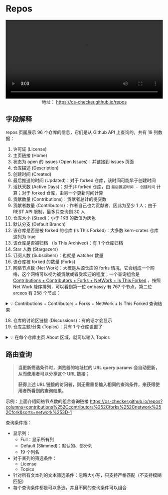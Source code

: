 # Repos

<video width="100%"  controls>
  <source src="https://github.com/user-attachments/assets/92fad475-a012-46ae-a777-7e6ed7e8c5b6" type="video/mp4">
</video>

<div style="text-align: center;">
  地址： <a href="https://os-checker.github.io/repos" target="_blank">https://os-checker.github.io/repos</a>
</div>

## 字段解释

repos 页面展示 96 个仓库的信息，它们是从 Github API 上查询的，共有 19 列数据：

1. 许可证 (License)
2. 主页链接 (Home)
3. 状态为 open 的 issues (Open Issues)：并链接到 issues 页面
4. 仓库描述 (Description)
5. 创建时间 (Created)
6. 最后推送的时间 (Updated)：对于 forked 仓库，该时间可能早于创建时间
7. 活跃天数 (Active Days)：对于非 forked 仓库，由 `最后推送时间 - 创建时间` 计算；对于 forked 仓库，由另一个更新时间计算
8. 贡献数量 (Contributions)：贡献者总计的提交数
9. 贡献者数量 (Contributors)：作者自己也为贡献者，因此为至少 1 人；由于 REST API 限制，最多只查询到 30 人
10. 仓库大小 (Sized)：小于 1KB 的数值为灰色
11. 默认分支 (Default Branch)
12. 该仓库是否是被 forked 的仓库 (Is This Forked)：大多数 kern-crates 仓库这列为 true
13. 该仓库是否被归档 （Is This Archived)：有 1 个仓库归档
14. Star 人数 (Stargazers)
15. 订阅人数 (Subscibers)：也就是 watcher 数量
16. 该仓库被 forked 的数量 (Forks)
17. 网络节点数 (Net Work)：大概是从源仓库的 forks 情况，它会组成一个网络，这个网络可以视为被贡献或者受欢迎的程度；一个查询组合是  [Contributions + Contributors + Forks + NetWork + Is This Forked](https://os-checker.github.io/repos?columns=contributions%252Ccontributors%252Cforks%252Cnetwork%252Cfork&sorts=network%253D-1) ，按照 Net Work 降序排列，可以看到第一位 embassy 有 767 个节点，第二位 arceos 有 258 个节点：

<details><summary>💡 Contributions + Contributors + Forks + NetWork + Is This Forked 查询结果</summary>
<p>

![](https://github.com/user-attachments/assets/4e868b48-4e11-481e-b877-73b39639a4e5)

</p>
</details> 


18. 仓库的讨论区链接 (Discussions)：有的话才会显示
19. 仓库主题/分类 (Topics)：只有 1 个仓库设置了

<details><summary>💡 在每个仓库主页 About 区域，就可以输入 Topics</summary>
<p>

![](https://github.com/user-attachments/assets/915730cf-c909-422e-ae2c-1969ccf4fc73)

</p>
</details>


## 路由查询

> **当更新筛选条件时，浏览器的地址栏的 URL query params 会自动更新，从而使用者可以分享这个 URL 链接；**
>
> **获得上述 URL 链接的访问者，则无需重复输入相同的查询条件，来获得使用者所看到的查询结果。**

示例：上面介绍网络节点数的组合查询链接 <https://os-checker.github.io/repos?columns=contributions%252Ccontributors%252Cforks%252Cnetwork%252Cfork&sorts=network%253D-1>

查询条件指：

* 显示列：
  * Full：显示所有列
  * Default (Slimmed)：默认的、部分列
  * 19 个列名
* 对于某列的筛选条件：
  * License 
  * Topics
* 针对所有文本列的文本筛选条件：忽略大小写，只支持严格匹配（不支持模糊匹配）
* 每个查询条件都是可以多选，并且不同的查询条件可以组合
